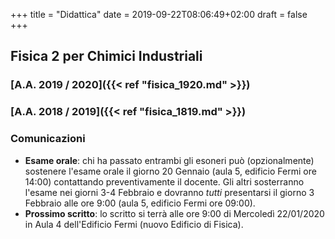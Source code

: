 +++
title = "Didattica"
date = 2019-09-22T08:06:49+02:00
draft = false
+++

## Fisica 2 per Chimici Industriali

### [A.A. 2019 / 2020]({{< ref "fisica_1920.md" >}})
### [A.A. 2018 / 2019]({{< ref "fisica_1819.md" >}})

### Comunicazioni

* **Esame orale**: chi ha passato entrambi gli esoneri può (opzionalmente) sostenere l'esame orale il giorno 20 Gennaio (aula 5, edificio Fermi ore 14:00) contattando preventivamente il docente. Gli altri sosterranno l'esame nei giorni 3-4 Febbraio e dovranno *tutti* presentarsi il giorno 3 Febbraio alle ore 9:00 (aula 5, edificio Fermi ore 09:00).
* **Prossimo scritto**: lo scritto si terrà alle ore 9:00 di Mercoledì 22/01/2020 in Aula 4 dell'Edificio Fermi (nuovo Edificio di Fisica).
